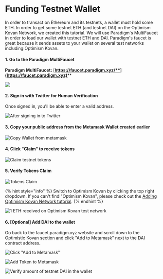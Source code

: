 # Funding Testnet Wallet

In order to transact on Ethereum and its testnets, a wallet must hold some ETH. In order to get some testnet ETH (and testnet DAI) on the Optimism Kovan Network, we created this tutorial. We will use Paradigm's MultiFaucet in order to load our wallet with testnet ETH and DAI. Paradigm's faucet is great because it sends assets to your wallet on several test networks including Optimism Kovan.

#### **1. Go to the Paradigm MultiFaucet**

**Paradigm MultiFaucet:** [**https://faucet.paradigm.xyz/**](https://faucet.paradigm.xyz)****

![](<../../.gitbook/assets/image (5).png>)

#### 2. Sign in with Twitter for Human Verification

Once signed in, you'll be able to enter a valid address.

![After signing in to Twitter](<../../.gitbook/assets/image (6).png>)

#### 3. Copy your public address from the Metamask Wallet created earlier

![Copy Wallet from metamask](<../../.gitbook/assets/image (19).png>)

#### 4. Click "Claim" to receive tokens

![Claim testnet tokens](<../../.gitbook/assets/image (35) (1).png>)

#### 5. Verify Tokens Claim

![Tokens Claim](<../../.gitbook/assets/image (16).png>)

{% hint style="info" %}
Switch to Optimism Kovan by clicking the top right dropdown. If you can't find "Optimism Kovan", please check out the [Adding Optimism Kovan Network tutorial](adding-optimism-kovan-network.md).
{% endhint %}

![1 ETH received on Optimism Kovan test network](<../../.gitbook/assets/image (3) (1).png>)

#### 6. \[Optional] Add DAI to the wallet

Go back to the faucet.paradigm.xyz website and scroll down to the Optimistic Kovan section and click "Add to Metamask" next to the DAI contract address.

![Click "Add to Metamask"](<../../.gitbook/assets/image (44) (1) (1).png>)

![Add Token to Metamask](<../../.gitbook/assets/image (39).png>)

![Verify amount of testnet DAI in the wallet](<../../.gitbook/assets/image (43) (1) (1).png>)
